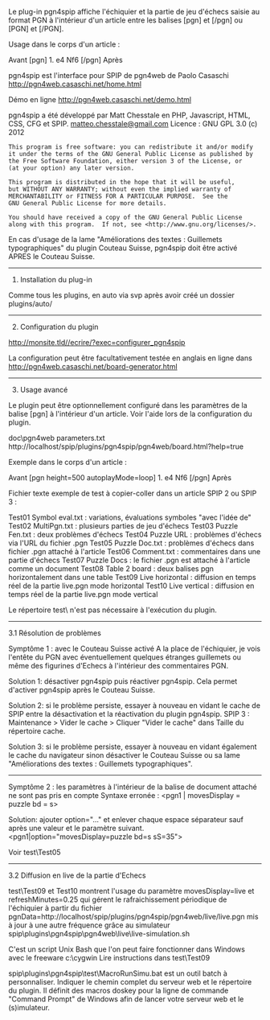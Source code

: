 Le plug-in pgn4spip affiche l'échiquier et la partie de jeu d'échecs
saisie au format PGN à l'intérieur d'un article entre les balises [pgn] et [/pgn]
ou [PGN] et [/PGN].

Usage dans le corps d'un article :

Avant
[pgn] 1. e4 Nf6 [/pgn]
Après

pgn4spip est l'interface pour SPIP de pgn4web de Paolo Casaschi
http://pgn4web.casaschi.net/home.html

Démo en ligne
http://pgn4web.casaschi.net/demo.html

pgn4spip a été développé par Matt Chesstale en PHP, Javascript, HTML, CSS, CFG et SPIP.
matteo.chesstale@gmail.com
Licence : GNU GPL 3.0 (c) 2012

    This program is free software: you can redistribute it and/or modify
    it under the terms of the GNU General Public License as published by
    the Free Software Foundation, either version 3 of the License, or
    (at your option) any later version.

    This program is distributed in the hope that it will be useful,
    but WITHOUT ANY WARRANTY; without even the implied warranty of
    MERCHANTABILITY or FITNESS FOR A PARTICULAR PURPOSE.  See the
    GNU General Public License for more details.

    You should have received a copy of the GNU General Public License
    along with this program.  If not, see <http://www.gnu.org/licenses/>.

En cas d'usage de la lame "Améliorations des textes : Guillemets typographiques" du  plugin Couteau Suisse, pgn4spip doit être activé APRES le Couteau Suisse.

________________

1. Installation du plug-in

Comme tous les plugins, en auto via svp après avoir créé un dossier plugins/auto/

________________

2. Configuration du plugin

http://monsite.tld//ecrire/?exec=configurer_pgn4spip


La configuration peut être facultativement testée en anglais en ligne dans
http://pgn4web.casaschi.net/board-generator.html

________________

3. Usage avancé

Le plugin peut être optionnellement configuré dans les paramètres de la balise [pgn]
à l'intérieur d'un article. Voir l'aide lors de la configuration du plugin.

doc\pgn4web parameters.txt
http://localhost/spip/plugins/pgn4spip/pgn4web/board.html?help=true

Exemple dans le corps d'un article :

Avant
[pgn height=500 autoplayMode=loop] 1. e4 Nf6 [/pgn]
Après

Fichier texte exemple de test à copier-coller dans un article SPIP 2 ou SPIP 3 :

Test01 Symbol eval.txt : variations, évaluations symboles "avec l'idée de"
Test02 MultiPgn.txt    : plusieurs parties de jeu d'échecs
Test03 Puzzle Fen.txt  : deux problèmes d'échecs
Test04 Puzzle URL      : problèmes d'échecs via l'URL du fichier .pgn
Test05 Puzzle Doc.txt  : problèmes d'échecs dans fichier .pgn attaché à l'article
Test06 Comment.txt     : commentaires dans une partie d'échecs
Test07 Puzzle Docs     : le fichier .pgn est attaché à l'article comme un document
Test08 Table 2 board   : deux balises pgn horizontalement dans une table
Test09 Live horizontal : diffusion en temps réel de la partie live.pgn mode horizontal
Test10 Live vertical   : diffusion en temps réel de la partie live.pgn mode vertical

Le répertoire test\ n'est pas nécessaire à l'exécution du plugin.
________________

3.1 Résolution de problèmes

Symptôme 1 : avec le Couteau Suisse activé
A la place de l'échiquier, je vois l'entête du PGN avec éventuellement
quelques étranges guillemets ou même des figurines d'Echecs à l'intérieur des commentaires PGN.

Solution 1: désactiver pgn4spip puis réactiver pgn4spip.
Cela permet d'activer pgn4spip après le Couteau Suisse.

Solution 2: si le problème persiste, essayer à nouveau en vidant le cache de SPIP
entre la désactivation et la réactivation du plugin pgn4spip.
SPIP 3 : Maintenance > Vider le cache > Cliquer "Vider le cache" dans Taille du répertoire cache.

Solution 3: si le problème persiste, essayer à nouveau en vidant également le cache du navigateur sinon
désactiver le Couteau Suisse ou sa lame "Améliorations des textes : Guillemets typographiques".
____________

Symptôme 2 : les paramètres à l'intérieur de la balise <pgn> de document attaché ne sont pas pris en compte
Syntaxe erronée : <pgn1 | movesDisplay = puzzle bd = s>

Solution: ajouter option="..." et enlever chaque espace séparateur 
sauf après une valeur et le paramètre suivant.
<pgn1|option="movesDisplay=puzzle bd=s sS=35">

Voir test\Test05
________________

3.2 Diffusion en live de la partie d'Echecs

test\Test09 et Test10 montrent l'usage du paramètre movesDisplay=live et refreshMinutes=0.25
qui gérent le rafraichissement périodique de l'échiquier à partir du fichier
pgnData=http://localhost/spip/plugins/pgn4spip/pgn4web/live/live.pgn
mis à jour à une autre fréquence grâce au simulateur 
spip\plugins\pgn4spip\pgn4web\live\live-simulation.sh

C'est un script Unix Bash que l'on peut faire fonctionner dans Windows avec le freeware c:\cygwin
Lire instructions dans test\Test09

spip\plugins\pgn4spip\test\MacroRunSimu.bat est un outil batch à personnaliser.
Indiquer le chemin complet du serveur web et le répertoire du plugin.
Il définit des macros doskey pour la ligne de commande "Command Prompt" de Windows
afin de lancer votre serveur web et le (s)imulateur.